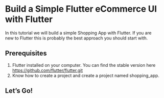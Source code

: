 # Build a Simple Flutter eCommerce UI with Flutter

In this tutorial we will build a simple Shopping App with Flutter. If you are new to Flutter this is probably the best approach you should start with.

## Prerequisites

1. Flutter installed on your computer. You can find the stable version here https://github.com/flutter/flutter.git
1. Know how to create a project and create a project named shopping_app.

## Let’s Go!

